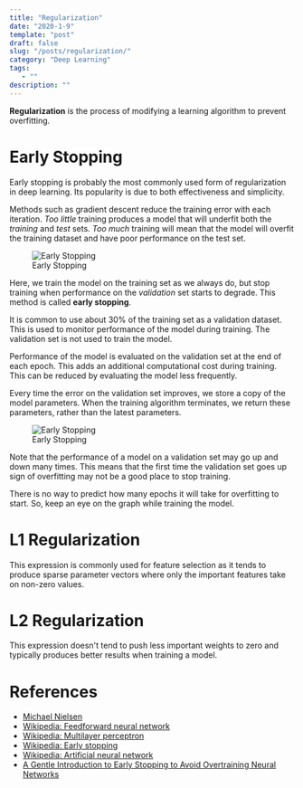 ```yaml
---
title: "Regularization"
date: "2020-1-9"
template: "post"
draft: false
slug: "/posts/regularization/"
category: "Deep Learning"
tags:
   - ""
description: ""
---
```


**Regularization** is the process of modifying a learning algorithm to prevent overfitting.

# Early Stopping

Early stopping is probably the most commonly used form of regularization in deep learning. Its popularity is due to both effectiveness and simplicity.

Methods such as gradient descent reduce the training error with each iteration. *Too little* training produces a model that will underfit both the *training* and *test* sets. *Too much* training will mean that the model will overfit the training dataset and have poor performance on the test set.

<figure style="width: 550px">
	<img src="/media/deep learning/early-stopping.png" alt="Early Stopping">
	<figcaption>Early Stopping</figcaption>
</figure>

Here, we train the model on the training set as we always do, but stop training when performance on the *validation* set starts to degrade. This method is called **early stopping**.

It is common to use about 30% of the training set as a validation dataset. This is used to monitor performance of the model during training. The validation set is not used to train the model.

Performance of the model is evaluated on the validation set at the end of each epoch. This adds an additional computational cost during training. This can be reduced by evaluating the model less frequently.

Every time the error on the validation set improves, we store a copy of the model parameters. When the training algorithm terminates, we return these parameters, rather than the latest parameters.

<figure style="width: 700px">
	<img src="/media/deep learning/early-stopping-1.png" alt="Early Stopping">
	<figcaption>Early Stopping</figcaption>
</figure>

Note that the performance of a model on a validation set may go up and down many times. This means that the first time the validation set goes up sign of overfitting may not be a good place to stop training.

There is no way to predict how many epochs it will take for overfitting to start. So, keep an eye on the graph while training the model.

# L1 Regularization

This expression is commonly used for feature selection as it tends to produce sparse parameter vectors where only the important features take on non-zero values.

# L2 Regularization

This expression doesn't tend to push less important weights to zero and typically produces better results when training a model.

# References

- [Michael Nielsen](http://neuralnetworksanddeeplearning.com)
- [Wikipedia: Feedforward neural network](https://en.wikipedia.org/wiki/Feedforward_neural_network)
- [Wikipedia: Multilayer perceptron](https://en.wikipedia.org/wiki/Multilayer_perceptron)
- [Wikipedia: Early stopping](https://en.wikipedia.org/wiki/Early_stopping)
- [Wikipedia: Artificial neural network](https://en.wikipedia.org/wiki/Artificial_neural_network)
- [A Gentle Introduction to Early Stopping to Avoid Overtraining Neural Networks](https://machinelearningmastery.com/early-stopping-to-avoid-overtraining-neural-network-models/)